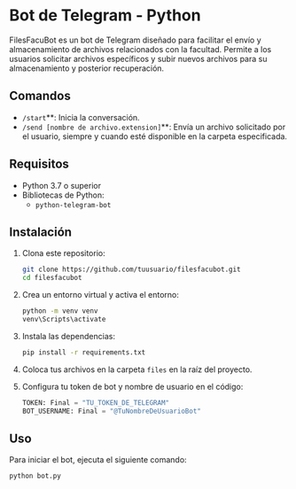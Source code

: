 # Bot de Telegram - Python

FilesFacuBot es un bot de Telegram diseñado para facilitar el envío y almacenamiento de archivos relacionados con la facultad. Permite a los usuarios solicitar archivos específicos y subir nuevos archivos para su almacenamiento y posterior recuperación.

## Comandos

-  `/start`**: Inicia la conversación.
-  `/send [nombre de archivo.extension]`**: Envía un archivo solicitado por el usuario, siempre y cuando esté disponible en la carpeta especificada.

## Requisitos

- Python 3.7 o superior
- Bibliotecas de Python:
  - `python-telegram-bot`

## Instalación

1. Clona este repositorio:
    ```bash
    git clone https://github.com/tuusuario/filesfacubot.git
    cd filesfacubot
    ```

2. Crea un entorno virtual y activa el entorno:
    ```bash
    python -m venv venv
    venv\Scripts\activate
    ```

3. Instala las dependencias:
    ```bash
    pip install -r requirements.txt
    ```

4. Coloca tus archivos en la carpeta `files` en la raíz del proyecto.

5. Configura tu token de bot y nombre de usuario en el código:

    ```python
    TOKEN: Final = "TU_TOKEN_DE_TELEGRAM"
    BOT_USERNAME: Final = "@TuNombreDeUsuarioBot"
    ```

## Uso

Para iniciar el bot, ejecuta el siguiente comando:

```bash
python bot.py
